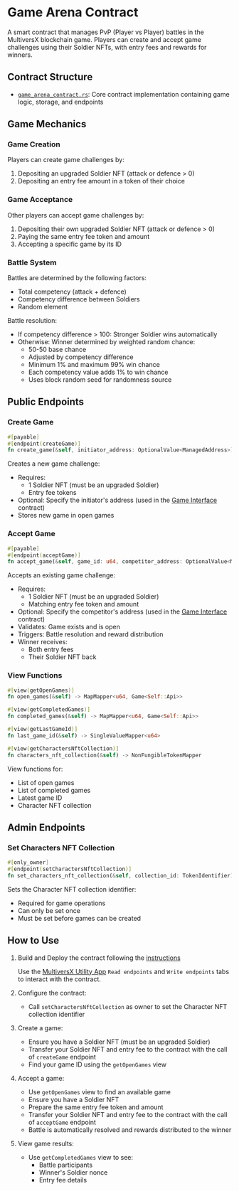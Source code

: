 # Game Arena Contract

A smart contract that manages PvP (Player vs Player) battles in the MultiversX blockchain game. Players can create and accept game challenges using their Soldier NFTs, with entry fees and rewards for winners.

## Contract Structure

- [`game_arena_contract.rs`](src/game_arena_contract.rs): Core contract implementation containing game logic, storage, and endpoints

## Game Mechanics

### Game Creation

Players can create game challenges by:

1. Depositing an upgraded Soldier NFT (attack or defence > 0)
2. Depositing an entry fee amount in a token of their choice

### Game Acceptance

Other players can accept game challenges by:

1. Depositing their own upgraded Soldier NFT (attack or defence > 0)
2. Paying the same entry fee token and amount
3. Accepting a specific game by its ID

### Battle System

Battles are determined by the following factors:

- Total competency (attack + defence)
- Competency difference between Soldiers
- Random element

Battle resolution:

- If competency difference > 100: Stronger Soldier wins automatically
- Otherwise: Winner determined by weighted random chance:
  - 50-50 base chance
  - Adjusted by competency difference
  - Minimum 1% and maximum 99% win chance
  - Each competency value adds 1% to win chance
  - Uses block random seed for randomness source

## Public Endpoints

### Create Game

```rust
#[payable]
#[endpoint(createGame)]
fn create_game(&self, initiator_address: OptionalValue<ManagedAddress>)
```

Creates a new game challenge:

- Requires:
  - 1 Soldier NFT (must be an upgraded Soldier)
  - Entry fee tokens
- Optional: Specify the initiator's address (used in the [Game Interface](../game-interface-contract/README.md) contract)
- Stores new game in open games

### Accept Game

```rust
#[payable]
#[endpoint(acceptGame)]
fn accept_game(&self, game_id: u64, competitor_address: OptionalValue<ManagedAddress>)
```

Accepts an existing game challenge:

- Requires:
  - 1 Soldier NFT (must be an upgraded Soldier)
  - Matching entry fee token and amount
- Optional: Specify the competitor's address (used in the [Game Interface](../game-interface-contract/README.md) contract)
- Validates: Game exists and is open
- Triggers: Battle resolution and reward distribution
- Winner receives:
  - Both entry fees
  - Their Soldier NFT back

### View Functions

```rust
#[view(getOpenGames)]
fn open_games(&self) -> MapMapper<u64, Game<Self::Api>>

#[view(getCompletedGames)]
fn completed_games(&self) -> MapMapper<u64, Game<Self::Api>>

#[view(getLastGameId)]
fn last_game_id(&self) -> SingleValueMapper<u64>

#[view(getCharactersNftCollection)]
fn characters_nft_collection(&self) -> NonFungibleTokenMapper
```

View functions for:

- List of open games
- List of completed games
- Latest game ID
- Character NFT collection

## Admin Endpoints

### Set Characters NFT Collection

```rust
#[only_owner]
#[endpoint(setCharactersNftCollection)]
fn set_characters_nft_collection(&self, collection_id: TokenIdentifier)
```

Sets the Character NFT collection identifier:

- Required for game operations
- Can only be set once
- Must be set before games can be created

## How to Use

1. Build and Deploy the contract following the [instructions](../README.md#building-the-contracts)

    Use the [MultiversX Utility App](https://utils.multiversx.com/) `Read endpoints` and `Write endpoints` tabs to interact with the contract.

2. Configure the contract:
   - Call `setCharactersNftCollection` as owner to set the Character NFT collection identifier

3. Create a game:
   - Ensure you have a Soldier NFT (must be an upgraded Soldier)
   - Transfer your Soldier NFT and entry fee to the contract with the call of `createGame` endpoint
   - Find your game ID using the `getOpenGames` view

4. Accept a game:
   - Use `getOpenGames` view to find an available game
   - Ensure you have a Soldier NFT
   - Prepare the same entry fee token and amount
   - Transfer your Soldier NFT and entry fee to the contract with the call of `acceptGame` endpoint
   - Battle is automatically resolved and rewards distributed to the winner

5. View game results:
   - Use `getCompletedGames` view to see:
     - Battle participants
     - Winner's Soldier nonce
     - Entry fee details
